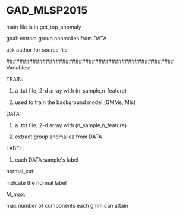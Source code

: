 # GAD_MLSP2015

main file is in get_top_anomaly

goal: extract group anomalies from DATA

ask author for source file

###################################################
Variables:

TRAIN:

1) a .txt file, 2-d array with (n_sample,n_feature)

2) used to train the background model (GMMs, MIs)

DATA:

1) a .txt file, 2-d array with (n_sample,n_feature)

2) extract group anomalies from DATA

LABEL:

1) each DATA sample's label

normal_cat:

indicate the normal label

M_max:

max number of components each gmm can attain